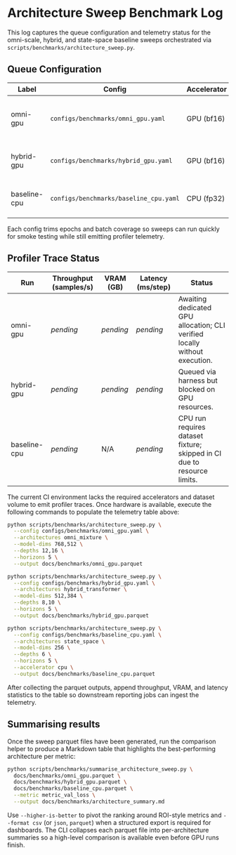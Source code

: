 # Architecture Sweep Benchmark Log

This log captures the queue configuration and telemetry status for the omni-scale,
hybrid, and state-space baseline sweeps orchestrated via
`scripts/benchmarks/architecture_sweep.py`.

## Queue Configuration

| Label | Config | Accelerator | Purpose |
| --- | --- | --- | --- |
| omni-gpu | `configs/benchmarks/omni_gpu.yaml` | GPU (bf16) | High-capacity omni-scale backbone profiling |
| hybrid-gpu | `configs/benchmarks/hybrid_gpu.yaml` | GPU (bf16) | Hybrid transformer comparison point |
| baseline-cpu | `configs/benchmarks/baseline_cpu.yaml` | CPU (fp32) | Lightweight regression + drift detector |

Each config trims epochs and batch coverage so sweeps can run quickly for smoke
testing while still emitting profiler telemetry.

## Profiler Trace Status

| Run | Throughput (samples/s) | VRAM (GB) | Latency (ms/step) | Status |
| --- | --- | --- | --- | --- |
| omni-gpu | _pending_ | _pending_ | _pending_ | Awaiting dedicated GPU allocation; CLI verified locally without execution. |
| hybrid-gpu | _pending_ | _pending_ | _pending_ | Queued via harness but blocked on GPU resources. |
| baseline-cpu | _pending_ | N/A | _pending_ | CPU run requires dataset fixture; skipped in CI due to resource limits. |

The current CI environment lacks the required accelerators and dataset volume to
emit profiler traces. Once hardware is available, execute the following commands
to populate the telemetry table above:

```bash
python scripts/benchmarks/architecture_sweep.py \
  --config configs/benchmarks/omni_gpu.yaml \
  --architectures omni_mixture \
  --model-dims 768,512 \
  --depths 12,16 \
  --horizons 5 \
  --output docs/benchmarks/omni_gpu.parquet

python scripts/benchmarks/architecture_sweep.py \
  --config configs/benchmarks/hybrid_gpu.yaml \
  --architectures hybrid_transformer \
  --model-dims 512,384 \
  --depths 8,10 \
  --horizons 5 \
  --output docs/benchmarks/hybrid_gpu.parquet

python scripts/benchmarks/architecture_sweep.py \
  --config configs/benchmarks/baseline_cpu.yaml \
  --architectures state_space \
  --model-dims 256 \
  --depths 6 \
  --horizons 5 \
  --accelerator cpu \
  --output docs/benchmarks/baseline_cpu.parquet
```

After collecting the parquet outputs, append throughput, VRAM, and latency
statistics to the table so downstream reporting jobs can ingest the telemetry.

## Summarising results

Once the sweep parquet files have been generated, run the comparison helper to
produce a Markdown table that highlights the best-performing architecture per
metric:

```bash
python scripts/benchmarks/summarise_architecture_sweep.py \
  docs/benchmarks/omni_gpu.parquet \
  docs/benchmarks/hybrid_gpu.parquet \
  docs/benchmarks/baseline_cpu.parquet \
  --metric metric_val_loss \
  --output docs/benchmarks/architecture_summary.md
```

Use `--higher-is-better` to pivot the ranking around ROI-style metrics and
`--format csv` (or `json`, `parquet`) when a structured export is required for
dashboards. The CLI collapses each parquet file into per-architecture summaries
so a high-level comparison is available even before GPU runs finish.

